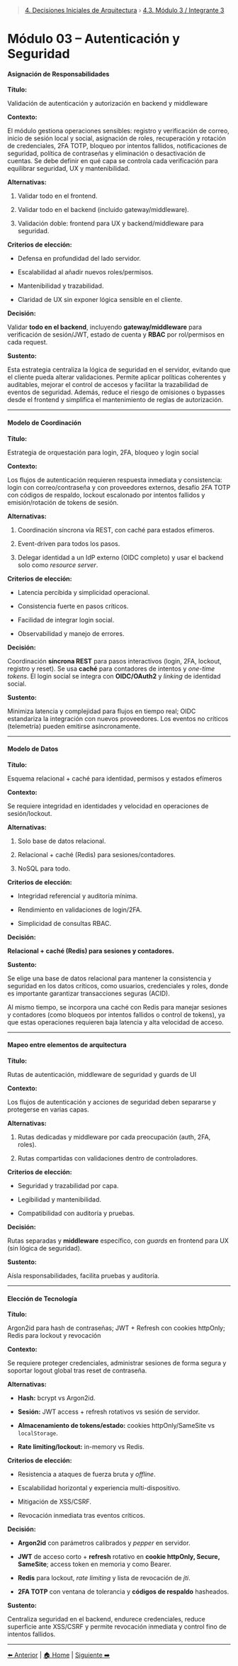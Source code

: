 > [4. Decisiones Iniciales de Arquitectura](../4.md) › [4.3. Módulo 3 / Integrante 3](4.3.md)

# Módulo 03 – Autenticación y Seguridad

  

#### Asignación de Responsabilidades

  

**Título:**

Validación de autenticación y autorización en backend y middleware

  

**Contexto:**

El módulo gestiona operaciones sensibles: registro y verificación de correo, inicio de sesión local y social, asignación de roles, recuperación y rotación de credenciales, 2FA TOTP, bloqueo por intentos fallidos, notificaciones de seguridad, política de contraseñas y eliminación o desactivación de cuentas. Se debe definir en qué capa se controla cada verificación para equilibrar seguridad, UX y mantenibilidad.

  

**Alternativas:**

1. Validar todo en el frontend.

2. Validar todo en el backend (incluido gateway/middleware).

3. Validación doble: frontend para UX y backend/middleware para seguridad.

  

**Criterios de elección:**

- Defensa en profundidad del lado servidor.

- Escalabilidad al añadir nuevos roles/permisos.

- Mantenibilidad y trazabilidad.

- Claridad de UX sin exponer lógica sensible en el cliente.

  

**Decisión:**

Validar **todo en el backend**, incluyendo **gateway/middleware** para verificación de sesión/JWT, estado de cuenta y **RBAC** por rol/permisos en cada request.

  

**Sustento:**

Esta estrategia centraliza la lógica de seguridad en el servidor, evitando que el cliente pueda alterar validaciones.
Permite aplicar políticas coherentes y auditables, mejorar el control de accesos y facilitar la trazabilidad de eventos de seguridad.
Además, reduce el riesgo de omisiones o bypasses desde el frontend y simplifica el mantenimiento de reglas de autorización.

  

---

  

#### Modelo de Coordinación

  

**Título:**

Estrategia de orquestación para login, 2FA, bloqueo y login social

  

**Contexto:**

Los flujos de autenticación requieren respuesta inmediata y consistencia: login con correo/contraseña y con proveedores externos, desafío 2FA TOTP con códigos de respaldo, lockout escalonado por intentos fallidos y emisión/rotación de tokens de sesión.

  

**Alternativas:**

1. Coordinación síncrona vía REST, con caché para estados efímeros.

2. Event-driven para todos los pasos.

3. Delegar identidad a un IdP externo (OIDC completo) y usar el backend solo como *resource server*.

  

**Criterios de elección:**

- Latencia percibida y simplicidad operacional.

- Consistencia fuerte en pasos críticos.

- Facilidad de integrar login social.

- Observabilidad y manejo de errores.

  

**Decisión:**

Coordinación **síncrona REST** para pasos interactivos (login, 2FA, lockout, registro y reset). Se usa **caché** para contadores de intentos y *one-time tokens*. El login social se integra con **OIDC/OAuth2** y *linking* de identidad social.

  

**Sustento:**

Minimiza latencia y complejidad para flujos en tiempo real; OIDC estandariza la integración con nuevos proveedores. Los eventos no críticos (telemetría) pueden emitirse asíncronamente.

  

---

  

#### Modelo de Datos

  

**Título:**

Esquema relacional + caché para identidad, permisos y estados efímeros

  

**Contexto:**

Se requiere integridad en identidades y velocidad en operaciones de sesión/lockout.

  

**Alternativas:**

1. Solo base de datos relacional.

2. Relacional + caché (Redis) para sesiones/contadores.

3. NoSQL para todo.

  

**Criterios de elección:**

- Integridad referencial y auditoría mínima.

- Rendimiento en validaciones de login/2FA.

- Simplicidad de consultas RBAC.

  

**Decisión:**

**Relacional + caché (Redis) para sesiones y contadores.**

  

**Sustento:**

Se elige una base de datos relacional para mantener la consistencia y seguridad en los datos críticos, como usuarios, credenciales y roles, donde es importante garantizar transacciones seguras (ACID).

Al mismo tiempo, se incorpora una caché con Redis para manejar sesiones y contadores (como bloqueos por intentos fallidos o control de tokens), ya que estas operaciones requieren baja latencia y alta velocidad de acceso.


  

---

  

#### Mapeo entre elementos de arquitectura

  

**Título:**

Rutas de autenticación, middleware de seguridad y guards de UI

  

**Contexto:**

Los flujos de autenticación y acciones de seguridad deben separarse y protegerse en varias capas.

  

**Alternativas:**

1. Rutas dedicadas y middleware por cada preocupación (auth, 2FA, roles).

2. Rutas compartidas con validaciones dentro de controladores.

  

**Criterios de elección:**

- Seguridad y trazabilidad por capa.

- Legibilidad y mantenibilidad.

- Compatibilidad con auditoría y pruebas.

  

**Decisión:**

Rutas separadas y **middleware** específico, con *guards* en frontend para UX (sin lógica de seguridad).

  

**Sustento:**

Aísla responsabilidades, facilita pruebas y auditoría.

  

  

---

  

#### Elección de Tecnología

  

**Título:**

Argon2id para hash de contraseñas; JWT + Refresh con cookies httpOnly; Redis para lockout y revocación

  

**Contexto:**

Se requiere proteger credenciales, administrar sesiones de forma segura y soportar logout global tras reset de contraseña.

  

**Alternativas:**

-  **Hash:** bcrypt vs Argon2id.

-  **Sesión:** JWT access + refresh rotativos vs sesión de servidor.

-  **Almacenamiento de tokens/estado:** cookies httpOnly/SameSite vs `localStorage`.

-  **Rate limiting/lockout:** in-memory vs Redis.

  

**Criterios de elección:**

- Resistencia a ataques de fuerza bruta y *offline*.

- Escalabilidad horizontal y experiencia multi-dispositivo.

- Mitigación de XSS/CSRF.

- Revocación inmediata tras eventos críticos.

  

**Decisión:**

-  **Argon2id** con parámetros calibrados y *pepper* en servidor.

-  **JWT** de acceso corto + **refresh** rotativo en **cookie httpOnly, Secure, SameSite**; access token en memoria y como Bearer.

-  **Redis** para lockout, *rate limiting* y lista de revocación de *jti*.

-  **2FA TOTP** con ventana de tolerancia y **códigos de respaldo** hasheados.

  

**Sustento:**

Centraliza seguridad en el backend, endurece credenciales, reduce superficie ante XSS/CSRF y permite revocación inmediata y control fino de intentos fallidos.

---

[⬅️ Anterior](../4.2/4.2.md) | [🏠 Home](../../README.md) | [Siguiente ➡️](../4.4/4.4.md)